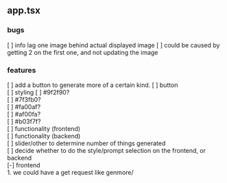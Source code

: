 ## app.tsx
### bugs
[ ] info lag one image behind actual displayed image
    [ ] could be caused by getting 2 on the first one, and not updating the image
### features
[ ] add a button to generate more of a certain kind. 
    [ ] button  
        [ ] styling
            [ ] #9f2f90?  
            [ ] #7f3fb0?  
            [ ] #fa00af?  
            [ ] #af00fa?  
            [ ] #b03f7f?  
    [ ] functionality (frontend)  
    [ ] functionality (backend)    
    [ ] slider/other to determine number of things generated  
    [ ] decide whether to do the style/prompt   selection on the frontend, or backend  
        [-] frontend  
            1. we could have a get request like  genmore/<style>/<prompt>
            2. we could have a get request like   genmore/<base64id>  
        [x] backend  
            1. the id and prompt are already in memory  
    [ ] write the prompt/style out to the `styles.txt` and `prompts.txt`  